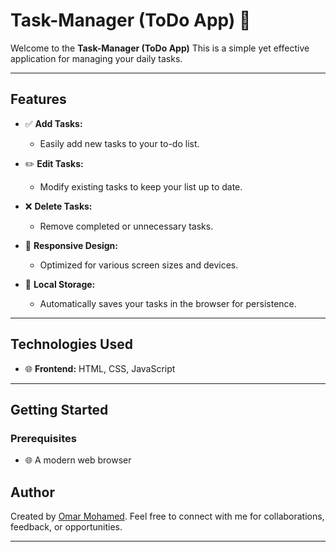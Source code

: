 # Task-Manager (ToDo App) 📝

Welcome to the **Task-Manager (ToDo App)**  This is a simple yet effective application for managing your daily tasks.

---

## Features

- ✅ **Add Tasks:**
  - Easily add new tasks to your to-do list.

- ✏️ **Edit Tasks:**
  - Modify existing tasks to keep your list up to date.

- ❌ **Delete Tasks:**
  - Remove completed or unnecessary tasks.

- 🎨 **Responsive Design:**
  - Optimized for various screen sizes and devices.

- 💾 **Local Storage:**
  - Automatically saves your tasks in the browser for persistence.

---

## Technologies Used

- 🌐 **Frontend:** HTML, CSS, JavaScript

---

## Getting Started

### Prerequisites

- 🌐 A modern web browser



## Author

Created by [Omar Mohamed](https://github.com/omarmohamedreda). Feel free to connect with me for collaborations, feedback, or opportunities.

---

